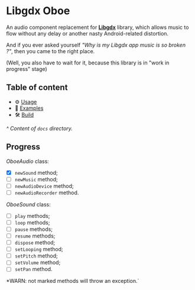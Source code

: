 # Libgdx Oboe

An audio component replacement for [**Libgdx**][libgdx] library, which allows music to flow without any delay or another nasty Android-related distortion. 

And if you ever asked yourself *"Why is my Libgdx app music is so broken ?"*, then you came to the right place.

(Well, you also have to wait for it, because this library is in "work in progress" stage) 

## Table of content

- ⚙️ [Usage][usage]
- 🎹 [Examples][examples]
- 🛠 [Build][build]

*^ Content of `docs` directory.*

## Progress

*OboeAudio* class:

- [x] `newSound` method;
- [ ] `newMusic` method;
- [ ] `newAudioDevice` method;
- [ ] `newAudioRecorder` method.

*OboeSound* class:

- [ ] `play` methods;
- [ ] `loop` methods;
- [ ] `pause` methods;
- [ ] `resume` methods;
- [ ] `dispose` method;
- [ ] `setLooping` method;
- [ ] `setPitch` method;
- [ ] `setVolume` method;
- [ ] `setPan` method.

*WARN: not marked methods will throw an exception.`

[libgdx]: https://github.com/libgdx/libgdx
[usage]: /docs/Usage.md
[examples]: /docs/Examples.md
[build]: /docs/Build.md

